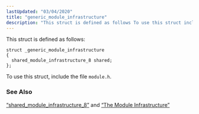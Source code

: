 ```yaml
---
lastUpdated: "03/04/2020"
title: "generic_module_infrastructure"
description: "This struct is defined as follows To use this struct include the file module h Section 68 74 shared module infrastructure 8 and Section 1 3 1 2 The Module Infrastructure..."
---
```


This struct is defined as follows:

```
struct _generic_module_infrastructure
{
  shared_module_infrastructure_8 shared;
};
```

To use this struct, include the file `module.h`.

### <a name="idp32769344"></a> See Also

[“shared_module_infrastructure_8”](/momentum/3/3-api/structs-shared-module-infrastructure-8) and [“The Module Infrastructure”](/momentum/3/3-api/arch-primary-apis#arch.module.infrastructure)